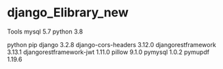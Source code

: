 # django_Elibrary_new

Tools mysql 5.7 python 3.8

python pip django 3.2.8 django-cors-headers 3.12.0 djangorestframework 3.13.1 djangorestframework-jwt 1.11.0 pillow 9.1.0 pymysql 1.0.2 pymupdf 1.19.6
